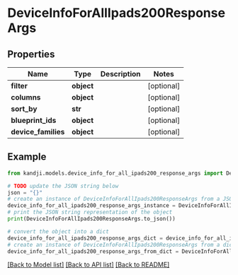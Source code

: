 # DeviceInfoForAllIpads200ResponseArgs


## Properties

Name | Type | Description | Notes
------------ | ------------- | ------------- | -------------
**filter** | **object** |  | [optional] 
**columns** | **object** |  | [optional] 
**sort_by** | **str** |  | [optional] 
**blueprint_ids** | **object** |  | [optional] 
**device_families** | **object** |  | [optional] 

## Example

```python
from kandji.models.device_info_for_all_ipads200_response_args import DeviceInfoForAllIpads200ResponseArgs

# TODO update the JSON string below
json = "{}"
# create an instance of DeviceInfoForAllIpads200ResponseArgs from a JSON string
device_info_for_all_ipads200_response_args_instance = DeviceInfoForAllIpads200ResponseArgs.from_json(json)
# print the JSON string representation of the object
print(DeviceInfoForAllIpads200ResponseArgs.to_json())

# convert the object into a dict
device_info_for_all_ipads200_response_args_dict = device_info_for_all_ipads200_response_args_instance.to_dict()
# create an instance of DeviceInfoForAllIpads200ResponseArgs from a dict
device_info_for_all_ipads200_response_args_from_dict = DeviceInfoForAllIpads200ResponseArgs.from_dict(device_info_for_all_ipads200_response_args_dict)
```
[[Back to Model list]](../README.md#documentation-for-models) [[Back to API list]](../README.md#documentation-for-api-endpoints) [[Back to README]](../README.md)


